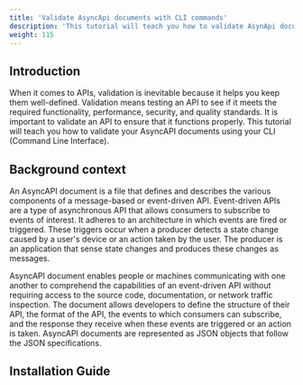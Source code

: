 ```yaml
---
title: 'Validate AsyncApi documents with CLI commands'
description: 'This tutorial will teach you how to validate AsynApi document using CLI commands'
weight: 115
---
```

## Introduction

When it comes to APIs, validation is inevitable because it helps you keep them well-defined. Validation means testing an API to see if it meets the required functionality, performance, security, and quality standards. It is important to validate an API to ensure that it functions properly. This tutorial will teach you how to validate your AsyncAPI documents using your CLI (Command Line Interface).

## Background context

An AsyncAPI document is a file that defines and describes the various components of a message-based or event-driven API. Event-driven APIs are a type of asynchronous API that allows consumers to subscribe to events of interest. It adheres to an architecture in which events are fired or triggered. These triggers occur when a producer detects a state change caused by a user's device or an action taken by the user. The producer is an application that sense state changes and produces these changes as messages.

AsyncAPI document  enables people or machines communicating with one another to comprehend the capabilities of an event-driven API without requiring access to the source code, documentation, or network traffic inspection.
The document allows developers to define the structure of their API, the format of the API, the events to which consumers can subscribe, and the response they receive when these events are triggered or an action is taken. AsyncAPI documents are represented as JSON objects that follow the JSON specifications.

## Installation Guide
